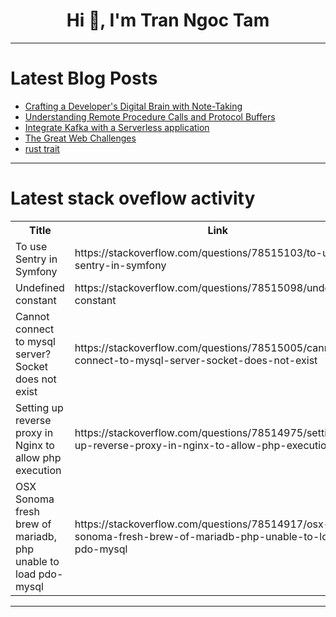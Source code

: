 <h1 align="center">Hi 👋, I'm Tran Ngoc Tam</h1>

---

# Latest Blog Posts 
<!-- BLOG-POST-LIST:START -->
- [Crafting a Developer&#39;s Digital Brain with Note-Taking](https://dev.to/dev3l/crafting-a-developers-digital-brain-with-note-taking-3ioa)
- [Understanding Remote Procedure Calls and Protocol Buffers](https://dev.to/mochafreddo/understanding-remote-procedure-calls-and-protocol-buffers-150f)
- [Integrate Kafka with a Serverless application](https://dev.to/aws-builders/integrate-kafka-with-a-serverless-application-2c9n)
- [The Great Web Challenges](https://dev.to/itskunal/the-great-web-challenges-5bog)
- [rust trait](https://dev.to/zhangwuji/rust-trait-4n1i)
<!-- BLOG-POST-LIST:END -->

---

# Latest stack oveflow activity
<table>
  <tr><th>Title</th><th>Link</th></tr>
  <!-- STACKOVERFLOW:START --><tr><td>To use Sentry in Symfony</td><td>https://stackoverflow.com/questions/78515103/to-use-sentry-in-symfony</td></tr><tr><td>Undefined constant</td><td>https://stackoverflow.com/questions/78515098/undefined-constant</td></tr><tr><td>Cannot connect to mysql server? Socket does not exist</td><td>https://stackoverflow.com/questions/78515005/cannot-connect-to-mysql-server-socket-does-not-exist</td></tr><tr><td>Setting up reverse proxy in Nginx to allow php execution</td><td>https://stackoverflow.com/questions/78514975/setting-up-reverse-proxy-in-nginx-to-allow-php-execution</td></tr><tr><td>OSX Sonoma fresh brew of mariadb, php unable to load pdo-mysql</td><td>https://stackoverflow.com/questions/78514917/osx-sonoma-fresh-brew-of-mariadb-php-unable-to-load-pdo-mysql</td></tr><!-- STACKOVERFLOW:END -->
</table>

---



